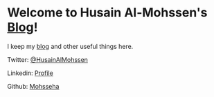 
# Welcome to Husain Al-Mohssen's [Blog](/blog)! 

I keep my [blog](/blog) and other useful things here. 

Twitter: [@HusainAlMohssen](https://twitter.com/husainalmohssen)

Linkedin: [Profile](https://www.linkedin.com/in/husainalmohssen/)

Github: [Mohsseha](https://github.com/mohsseha)
